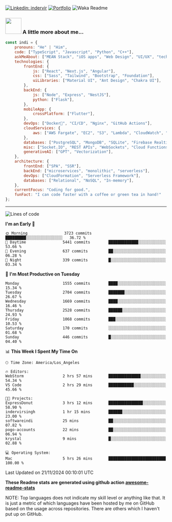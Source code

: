 

[![Linkedin: indervir](https://img.shields.io/badge/-Indervir%20Singh-blue?style=flat-square&logo=Linkedin&logoColor=white&link=https://www.linkedin.com/in/indervir-singh/)](https://www.linkedin.com/in/indervir-singh/)
[![Portfolio](https://img.shields.io/badge/Developer%20Portfolio-46a2f1.svg?&style=flat-square&logo=Google-Chrome&logoColor=white&link=https://www.softwareindi.com/)](https://www.softwareindi.com)
![Waka Readme](https://github.com/indervirsingh/indervirsingh/workflows/Waka%20Readme/badge.svg)

<!-- ### 📫 Like to meet me?

Pick a slot if you'd like to meet me and chat about anything you are passionate about - but make sure to describe the agenda

<a href="https://calendly.com/anmol098/30min" target="_blank"><img width="498" alt="meet_link" src="https://user-images.githubusercontent.com/15426564/144297439-f530f383-e73e-41e0-9914-a9b7d3f432e5.png"></a>

👇 Hit in your console or terminal to connect with me.

```bash
npx anmol
```
**👆 This command line tool can be found at [npx anmol](https://github.com/anmol098/npx_card)** -->

### <img src="https://media.giphy.com/media/VgCDAzcKvsR6OM0uWg/giphy.gif" width="50"> A little more about me...  

```javascript
const indi = {
    pronouns: "He" | "Him",
    code: ["TypeScript", "Javascript", "Python", "C++"],
    askMeAbout: ["MEAN Stack", "iOS apps", "Web Design", "UI/UX", "tech trends"],
    technologies: {
        frontEnd: {
            js: ["React", "Next.js", "Angular"],
            css: ["Sass", "Tailwind", "Bootstrap", "Foundation"],
            uiLibraries: ["Material UI", "Ant Design", "Chakra UI"],
        },
        backEnd: {
            js: ["Node", "Express", "NestJS"],
            python: ["Flask"],
        },
        mobileApp: {
            crossPlatform: ["Flutter"],
        },
        devOps: ["Docker🐳", "CI/CD", "Nginx", "GitHub Actions"],
        cloudServices: {
            aws: ["AWS Fargate", "EC2", "S3", "Lambda", "CloudWatch", "RDS"],
        },
        databases: ["PostgreSQL", "MongoDB", "SQLite", "Firebase Realtime DB", "redis"],
        misc: ["Socket.IO", "REST APIs", "WebSockets", "Cloud Functions"],
        generativeAI: ["GPT", "Vectorization"],
    },
    architecture: {
        frontEnd: ["SPA", "SSR"],
        backEnd: ["microservices", "monolithic", "serverless"],
        devOps: ["CloudFormation", "Serverless Framework"],
        databases: ["Relational", "NoSQL", "In-memory"],
    },
    currentFocus: "Coding for good.",
    funFact: "I can code faster with a coffee or green tea in hand!"
};
```


---
<!--START_SECTION:waka-->
![Lines of code](https://img.shields.io/badge/From%20Hello%20World%20I%27ve%20Written-3.7%20million%20lines%20of%20code-blue)

**I'm an Early 🐤** 

```text
🌞 Morning                3723 commits        █████████░░░░░░░░░░░░░░░░   36.72 % 
🌆 Daytime                5441 commits        █████████████░░░░░░░░░░░░   53.66 % 
🌃 Evening                637 commits         ██░░░░░░░░░░░░░░░░░░░░░░░   06.28 % 
🌙 Night                  339 commits         █░░░░░░░░░░░░░░░░░░░░░░░░   03.34 % 
```
📅 **I'm Most Productive on Tuesday** 

```text
Monday                   1555 commits        ████░░░░░░░░░░░░░░░░░░░░░   15.34 % 
Tuesday                  2704 commits        ███████░░░░░░░░░░░░░░░░░░   26.67 % 
Wednesday                1669 commits        ████░░░░░░░░░░░░░░░░░░░░░   16.46 % 
Thursday                 2528 commits        ██████░░░░░░░░░░░░░░░░░░░   24.93 % 
Friday                   1068 commits        ███░░░░░░░░░░░░░░░░░░░░░░   10.53 % 
Saturday                 170 commits         ░░░░░░░░░░░░░░░░░░░░░░░░░   01.68 % 
Sunday                   446 commits         █░░░░░░░░░░░░░░░░░░░░░░░░   04.40 % 
```


📊 **This Week I Spent My Time On** 

```text
🕑︎ Time Zone: America/Los_Angeles

🔥 Editors: 
WebStorm                 2 hrs 57 mins       ██████████████░░░░░░░░░░░   54.34 % 
VS Code                  2 hrs 29 mins       ███████████░░░░░░░░░░░░░░   45.66 % 

🐱‍💻 Projects: 
ExpressDonut             3 hrs 12 mins       ███████████████░░░░░░░░░░   58.90 % 
indervirsingh            1 hr 15 mins        ██████░░░░░░░░░░░░░░░░░░░   23.00 % 
softwareindi             25 mins             ██░░░░░░░░░░░░░░░░░░░░░░░   07.82 % 
pogo-accounts            22 mins             ██░░░░░░░░░░░░░░░░░░░░░░░   06.94 % 
krystal                  9 mins              █░░░░░░░░░░░░░░░░░░░░░░░░   02.88 % 

💻 Operating System: 
Mac                      5 hrs 26 mins       █████████████████████████   100.00 % 
```


 Last Updated on 21/11/2024 00:10:01 UTC
<!--END_SECTION:waka-->

**These Readme stats are generated using github action [awesome-readme-stats](https://github.com/anmol098/waka-readme-stats)**

NOTE: Top languages does not indicate my skill level or anything like that. It is just a metric of which languages have been hosted by me on GitHub based on the usage across repositories. There are others which I haven't put up on GitHub.
